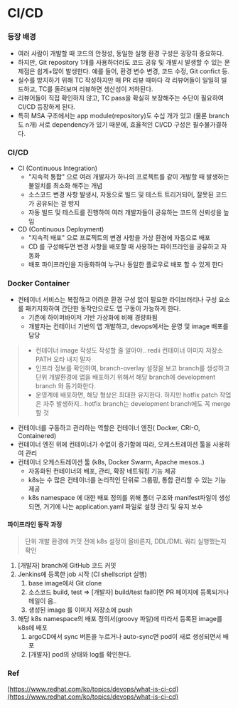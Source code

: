 # CI/CD

### 등장 배경

* 여러 사람이 개발할 때 코드의 안정성, 동일한 실행 환경 구성은 굉장히 중요하다.
* 하지만, Git repository 1개를 사용하더라도 코드 공유 및 개발시 발생할 수 있는 문제점은 쉽게+많이 발생한다. 예를 들어, 환경 변수 변경, 코드 수정, Git confict 등. &#x20;
* 실수를 방지하기 위해 TC 작성하지만 매 PR 리뷰 때마다 각 리뷰어들이 일일히 빌드하고, TC를 돌려보며 리뷰하면 생산성이 저하된다.
* 리뷰어들이 직접 확인하지 않고, TC pass을 확실히 보장해주는 수단이 필요하여 CI/CD 등장하게 된다.
* 특히 MSA 구조에서는 app module(repository)도 수십 개가 있고 (물론 branch도 n개) 서로 dependency가 있기 때문에, 효율적인 CI/CD 구성은 필수불가결하다.

### CI/CD

* CI (Continuous Integration)
  * "지속적 통합" 으로 여러 개발자가 하나의 프로젝트를 같이 개발할 때 발생하는 불일치를 최소화 해주는 개념
  * 소스코드 변경 사항 발생시, 자동으로 빌드 및 테스트 트리거되어, 잘못된 코드가 공유되는 걸 방지
  * 자동 빌드 및 테스트를 진행하여 여러 개발자들이 공유하는 코드의 신뢰성을 높임
* CD (Continuous Deployment)
  * "지속적 배포" 으로 프로젝트의 변경 사항을 가상 환경에 자동으로 배포
  * CD 를 구성해두면 변경 사항을 배포할 때 사용하는 파이프라인을 공유하고 자동화
  * 배포 파이프라인을 자동화하여 누구나 동일한 플로우로 배포 할 수 있게 한다

### Docker Container

* 컨테이너 서비스는 복잡하고 어려운 환경 구성 없이 필요한 라이브러리나 구성 요소를 패키지화하여 간단한 동작만으로도 앱 구동이 가능하게 한다.&#x20;
  * 기존에 하이퍼바이저 기반 가상화에 비해 경량화됨
  * 개발자는 컨테이너 기반의 앱 개발하고, devops에서는 운영 및 image 배포를 담당

> * 컨테이너 image 작성도 작성할 줄 알아야.. redii 컨테이너 이미지 저장소 PATH 오타 내지 말자
> * 인프라 정보를 확인하여, branch-overlay 설정을 보고 branch를 생성하고 단위 개발환경에 앱을 배포하기 위해서 해당 branch에 development branch 와 동기화한다.
> * 운영계에 배포하면, 해당 형상은 최대한 유지한다. 하지만 hotfix patch 작업은 자주 발생하지.. hotfix branch는 development branch에도 꼭 merge할 것

* 컨테이너를 구동하고 관리하는 역할은 컨테이너 엔진( Docker, CRI-O, Containered)
* 컨테이너 엔진 위에 컨테이너가 수없이 증가함에 따라, 오케스트레이션 툴을 사용하여 관리
* 컨테이너 오케스트레이션 툴 (k8s, Docker Swarm, Apache mesos..)
  * 자동화된 컨테이너의 배포, 관리, 확장 네트워킹 기능 제공
  * k8s는 수 많은 컨테이너를 논리적인 단위로 그룹핑, 통합 관리할 수 있는 기능 제공
  * k8s namespace 에 대한 배포 정의를 위해 폴더 구조와 manifest파일이 생성되면, 거기에 나는 application.yaml 파일로 설정 관리 및 유지 보수

#### 파이프라인 동작 과정

> 단위 개발 환경에 커밋 전에 k8s 설정이 올바른지, DDL/DML 쿼리 실행했는지 확인

1. \[개발자] branch에 GitHub 코드 커밋
2. Jenkins에 등록한 job 시작 (CI shellscript 실행)
   1. base image에서 Git clone
   2. 소스코드 build, test => \[개발자] build/test fail이면 PR 페이지에 등록되거나 메일이 옴..&#x20;
   3. 생성된 image 를 이미지 저장소에 push
3. 해당 k8s namespace의 배포 정의서(groovy 파일)에 따라서 등록된 image를 k8s에 배포
   1. argoCD에서 sync 버튼을 누르거나 auto-sync면 pod이 새로 생성되면서 배포
   2. \[개발자] pod의 상태와 log를 확인한다.&#x20;



### Ref

[https://www.redhat.com/ko/topics/devops/what-is-ci-cd](https://www.redhat.com/ko/topics/devops/what-is-ci-cd)
